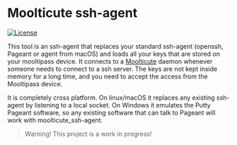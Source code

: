 Moolticute ssh-agent
====================

[![License](https://img.shields.io/badge/license-GPLv3%2B-blue.svg)](http://www.gnu.org/licenses/gpl.html)

This tool is an ssh-agent that replaces your standard ssh-agent (openssh, Pageant or agent from macOS) and loads all your keys that are stored on your mooltipass device. It connects to a [Moolticute](https://github.com/raoulh/moolticute "Moolticute") daemon whenever someone needs to connect to a ssh server. The keys are not kept inside memory for a long time, and you need to accept the access from the Mooltipass device.

It is completely cross platform. On linux/macOS it replaces any existing ssh-agent by listening to a local socket. On Windows it emulates the Putty Pageant software, so any existing software that can talk to Pageant will work with moolticute_ssh-agent. 

> Warning! This project is a work in progress!